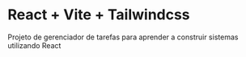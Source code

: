 # React + Vite + Tailwindcss

Projeto de gerenciador de tarefas para aprender a construir sistemas utilizando React
